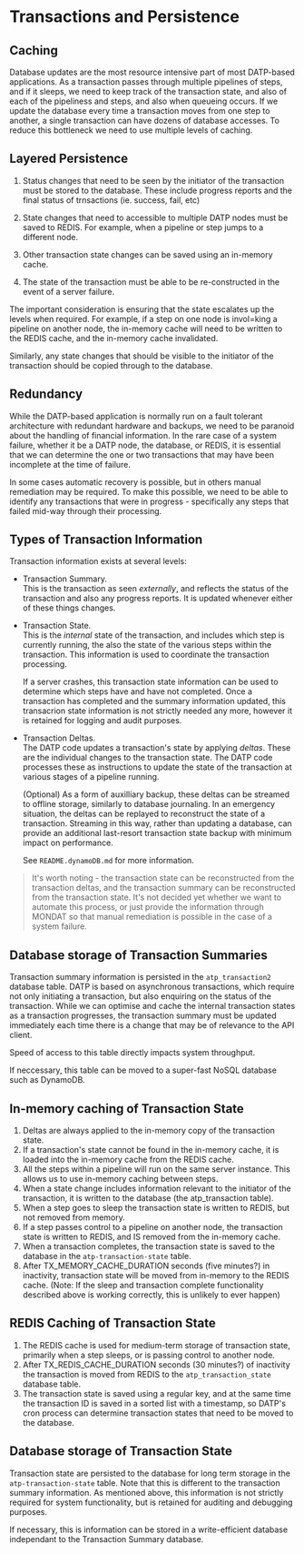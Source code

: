 # Transactions and Persistence



## Caching

Database updates are the most resource intensive part of most DATP-based applications. As a transaction passes through multiple pipelines of steps, and if it sleeps, we need to keep track of the transaction state, and also of each of the pipeliness and steps, and also when queueing occurs. If we update the database every time a transaction moves from one step to another, a single transaction can have dozens of database accesses. To reduce this bottleneck we need to use multiple levels of caching.


## Layered Persistence

1. Status changes that need to be seen by the initiator of the transaction must be stored to the database. These include progress reports and the final status of trnsactions (ie. success, fail, etc)

2. State changes that need to accessible to multiple DATP nodes must be saved to REDIS. For example, when a pipeline or step jumps to a different node.

3. Other transaction state changes can be saved using an in-memory cache.

4. The state of the transaction must be able to be re-constructed in the event of a server failure.

The important consideration is ensuring that the state escalates up the levels when required. For example, if a step on one node is invol=king a pipeline on another node, the in-memory cache will need to be written to the REDIS cache, and the in-memory cache invalidated.

Similarly, any state changes that should be visible to the initiator of the transaction should be copied through to the database.

## Redundancy
While the DATP-based application is normally run on a fault tolerant architecture with redundant hardware and backups, we need to be paranoid about the handling of financial information. In the rare case of a system failure, whether it be a DATP node, the database, or REDIS, it is essential that we can determine the one or two transactions that may have been incomplete at the time of failure.

In some cases automatic recovery is possible, but in others manual remediation may be required. To make this possible, we need to be able to identify any transactions that were in progress - specifically any steps that failed mid-way through their processing.




## Types of Transaction Information
Transaction information exists at several levels:


- Transaction Summary.  
  This is the transaction as seen _externally_, and reflects the status of the transaction and also any progress reports. It is updated whenever either of these things changes.

- Transaction State.  
  This is the _internal_ state of the transaction, and includes which step is currently running, the also the state of the various steps within the transaction. This information is used to coordinate the transaction processing.
  
  If a server crashes, this transaction state information can be used to determine which steps have and have not completed. Once a transaction has completed and the summary information updated, this transacrion state information is not strictly needed any more, however it is retained for logging and audit purposes.


- Transaction Deltas.  
  The DATP code updates a transaction's state by applying _deltas_. These are the individual changes to the transaction state. The DATP code processes these as instructions to update the state of the transaction at various stages of a pipeline running.
  
  (Optional) As a form of auxilliary backup, these deltas can be streamed to offline storage, similarly to database journaling. In an emergency situation, the deltas can be replayed to reconstruct the state of a transaction. Streaming in this way, rather than updating a database, can provide an additional last-resort transaction state backup with minimum impact on performance.
  
  See `README.dynamoDB.md` for more information.

> It's worth noting - the transaction state can be reconstructed from the transaction deltas, and the transaction summary can be reconstructed from the transaction state. It's not decided yet whether we want to automate this process, or just provide the information through MONDAT so that manual remediation is possible in the case of a system failure.


## Database storage of Transaction Summaries
Transaction summary information is persisted in the `atp_transaction2` database table. DATP is based on asynchronous transactions, which require not only initiating a transaction, but also enquiring on the status of the transaction. While we can optimise and cache the internal transaction states as a transaction progresses, the transaction summary must be updated immediately each time there is a change that may be of relevance to the API client.

Speed of access to this table directly impacts system throughput.

If neccessary, this table can be moved to a super-fast NoSQL database such as DynamoDB.



## In-memory caching of Transaction State
1. Deltas are always applied to the in-memory copy of the transaction state.
1. If a transaction's state cannot be found in the in-memory cache, it is loaded into the in-memory cache from the REDIS cache.
1. All the steps within a pipeline will run on the same server instance. This allows us to use in-memory caching between steps.
1. When a state change includes information relevant to the initiator of the transaction, it is written to the database (the atp_transaction table).
1. When a step goes to sleep the transaction state is written to REDIS, but not removed from memory.
1. If a step passes control to a pipeline on another node, the transaction state is written to REDIS, and IS removed from the in-memory cache.
1. When a transaction completes, the transaction state is saved to the database in the `atp-transaction-state` table.
1. After TX_MEMORY_CACHE_DURATION seconds (five minutes?) in inactivity, transaction state will be moved from in-memory to the REDIS cache. (Note: If the sleep and transaction complete functionality described above is working correctly, this is unlikely to ever happen)

## REDIS Caching of Transaction State
1. The REDIS cache is used for medium-term storage of transaction state, primarily when a step sleeps, or is passing control to another node.
1. After TX_REDIS_CACHE_DURATION seconds (30 minutes?) of inactivity the transaction is moved from REDIS to the `atp_transaction_state` database table.
1. The transaction state is saved using a regular key, and at the same time the transaction ID is saved in a sorted list with a timestamp, so DATP's cron process can determine transaction states that need to be moved to the database.

## Database storage of Transaction State
Transaction state are persisted to the database for long term storage in the `atp-transaction-state` table. Note that this is different to the transaction summary information. As mentioned above, this information is not strictly required for system functionality, but is retained for auditing and debugging purposes.

If necessary, this is information can be stored in a write-efficient database independant to the Transaction Summary database.
